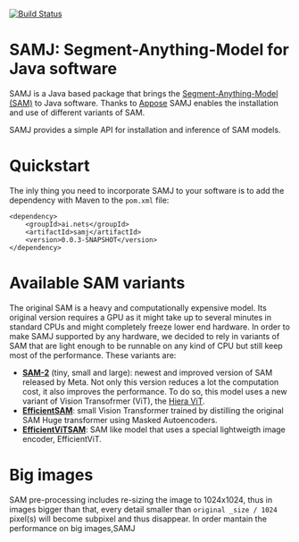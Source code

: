 [![Build Status](https://github.com/segment-anything-models-java/SAMJ/actions/workflows/build.yml/badge.svg)](https://github.com/segment-anything-models-java/SAMJ/actions/workflows/build.yml)



# SAMJ: Segment-Anything-Model for Java software
SAMJ is a Java based package that brings the [Segment-Anything-Model (SAM)](https://github.com/facebookresearch/segment-anything) to Java software. Thanks to [Appose](https://github.com/apposed/appose) SAMJ enables the installation and use of different variants of SAM.

SAMJ provides a simple API for installation and inference of SAM models.

# Quickstart
The inly thing you need to incorporate SAMJ to your software is to add the dependency with Maven to the `pom.xml` file:

```
<dependency>
	<groupId>ai.nets</groupId>
	<artifactId>samj</artifactId>
	<version>0.0.3-SNAPSHOT</version>
</dependency>
```

# Available SAM variants
The original SAM is a heavy and computationally expensive model. Its original version requires a GPU as it might take up to several minutes in standard CPUs and might completely freeze lower end hardware. In order to make SAMJ supported by any hardware, we decided to rely in variants of SAM that are light enough to be runnable on any kind of CPU but still keep most of the performance. These variants are:
* [**SAM-2**](https://github.com/facebookresearch/sam2) (tiny, small and large): newest and improved version of SAM released by Meta. Not only this version reduces a lot the computation cost, it also improves the performance. To do so, this model uses a new variant of Vision Transofrmer (ViT), the [Hiera ViT](https://github.com/facebookresearch/hiera).
* [**EfficientSAM**](https://github.com/yformer/EfficientSAM): small Vision Transformer trained by distilling the original SAM Huge transformer using Masked Autoencoders.
* [**EfficientViTSAM**](https://github.com/mit-han-lab/efficientvit): SAM like model that uses a special lightweigth image encoder, EfficientViT.

# Big images
SAM pre-processing includes re-sizing the image to 1024x1024, thus in images bigger than that, every detail smaller than `original _size / 1024` pixel(s) will become subpixel and thus disappear. In order mantain the performance on big images,SAMJ 
